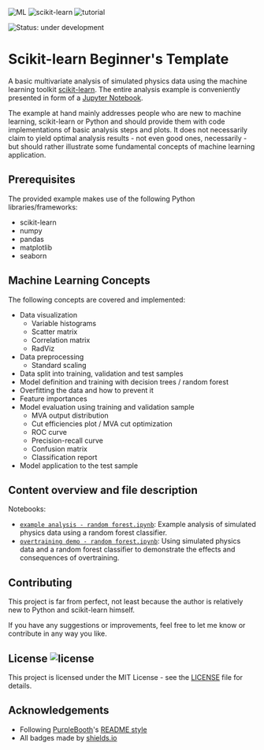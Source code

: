 ![ML](https://img.shields.io/badge/subject-machine%20learning-blue.svg) ![scikit-learn](https://img.shields.io/badge/subject-scikit--learn-blue.svg) ![tutorial](https://img.shields.io/badge/subject-tutorial-blue.svg)

![Status: under development](https://img.shields.io/badge/status-under%20development-red.svg)

# Scikit-learn Beginner's Template

A basic multivariate analysis of simulated physics data using the machine learning toolkit [scikit-learn](http://scikit-learn.org/stable/index.html). The entire analysis example is conveniently presented in form of a [Jupyter Notebook](http://jupyter.org/).

The example at hand mainly addresses people who are new to machine learning, scikit-learn or Python and should provide them with code implementations of basic analysis steps and plots. It does not necessarily claim to yield optimal analysis results - not even good ones, necessarily - but should rather illustrate some fundamental concepts of machine learning application.

## Prerequisites

The provided example makes use of the following Python libraries/frameworks:
- scikit-learn
- numpy
- pandas
- matplotlib
- seaborn

## Machine Learning Concepts

The following concepts are covered and implemented:
- Data visualization
    - Variable histograms
    - Scatter matrix
    - Correlation matrix
    - RadViz
- Data preprocessing
    - Standard scaling
- Data split into training, validation and test samples
- Model definition and training with decision trees / random forest
- Overfitting the data and how to prevent it
- Feature importances
- Model evaluation using training and validation sample
    - MVA output distribution
    - Cut efficiencies plot / MVA cut optimization
    - ROC curve
    - Precision-recall curve
    - Confusion matrix
    - Classification report
- Model application to the test sample

## Content overview and file description

Notebooks:
- [`example analysis - random forest.ipynb`](example%20analysis%20-%20random%20forest.ipynb): Example analysis of simulated physics data using a random forest classifier.
- [`overtraining demo - random forest.ipynb`](overtraining%20demo%20-%20random%20forest.ipynb): Using simulated physics data and a random forest classifier to demonstrate the effects and consequences of overtraining.

## Contributing

This project is far from perfect, not least because the author is relatively new to Python and scikit-learn himself.

If you have any suggestions or improvements, feel free to let me know or contribute in any way you like.

## License ![license](https://img.shields.io/github/license/mashape/apistatus.svg)

This project is licensed under the MIT License - see the [LICENSE](LICENSE) file for details.

## Acknowledgements

- Following [PurpleBooth](https://github.com/PurpleBooth)'s [README style](https://gist.github.com/PurpleBooth/109311bb0361f32d87a2)
- All badges made by [shields.io](http://shields.io/)